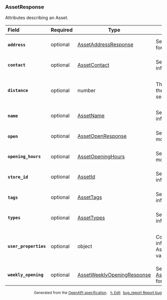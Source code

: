 <!--- This is a generated file, do not edit! -->
<!--- [START woosmap_http_schema_assetresponse] -->
<h3 class="schema-object" id="AssetResponse">AssetResponse</h3>

Attributes describing an Asset.

| Field                                                                                                                | Required | Type                                                                                   | Description                                                                                                                                       |
| :------------------------------------------------------------------------------------------------------------------- | -------- | -------------------------------------------------------------------------------------- | ------------------------------------------------------------------------------------------------------------------------------------------------- |
| <h4 id="AssetResponse-address" class="add-link schema-object-property-key"><code>address</code></h4>                 | optional | [AssetAddressResponse](#AssetAddressResponse "AssetAddressResponse")                   | See [AssetAddressResponse](#AssetAddressResponse "AssetAddressResponse") for more information.                                                    |
| <h4 id="AssetResponse-contact" class="add-link schema-object-property-key"><code>contact</code></h4>                 | optional | [AssetContact](#AssetContact "AssetContact")                                           | See [AssetContact](#AssetContact "AssetContact") for more information.                                                                            |
| <h4 id="AssetResponse-distance" class="add-link schema-object-property-key"><code>distance</code></h4>               | optional | number                                                                                 | <div class="nonref-property-description"><p>The distance in meters from the geolocated position or searched position if exist</p></div>           |
| <h4 id="AssetResponse-name" class="add-link schema-object-property-key"><code>name</code></h4>                       | optional | [AssetName](#AssetName "AssetName")                                                    | See [AssetName](#AssetName "AssetName") for more information.                                                                                     |
| <h4 id="AssetResponse-open" class="add-link schema-object-property-key"><code>open</code></h4>                       | optional | [AssetOpenResponse](#AssetOpenResponse "AssetOpenResponse")                            | See [AssetOpenResponse](#AssetOpenResponse "AssetOpenResponse") for more information.                                                             |
| <h4 id="AssetResponse-opening_hours" class="add-link schema-object-property-key"><code>opening_hours</code></h4>     | optional | [AssetOpeningHours](#AssetOpeningHours "AssetOpeningHours")                            | See [AssetOpeningHours](#AssetOpeningHours "AssetOpeningHours") for more information.                                                             |
| <h4 id="AssetResponse-store_id" class="add-link schema-object-property-key"><code>store_id</code></h4>               | optional | [AssetId](#AssetId "AssetId")                                                          | See [AssetId](#AssetId "AssetId") for more information.                                                                                           |
| <h4 id="AssetResponse-tags" class="add-link schema-object-property-key"><code>tags</code></h4>                       | optional | [AssetTags](#AssetTags "AssetTags")                                                    | See [AssetTags](#AssetTags "AssetTags") for more information.                                                                                     |
| <h4 id="AssetResponse-types" class="add-link schema-object-property-key"><code>types</code></h4>                     | optional | [AssetTypes](#AssetTypes "AssetTypes")                                                 | See [AssetTypes](#AssetTypes "AssetTypes") for more information.                                                                                  |
| <h4 id="AssetResponse-user_properties" class="add-link schema-object-property-key"><code>user_properties</code></h4> | optional | object                                                                                 | <div class="nonref-property-description"><p>Contains all additional information relative to an Asset. If not set it returns null value.</p></div> |
| <h4 id="AssetResponse-weekly_opening" class="add-link schema-object-property-key"><code>weekly_opening</code></h4>   | optional | [AssetWeeklyOpeningResponse](#AssetWeeklyOpeningResponse "AssetWeeklyOpeningResponse") | See [AssetWeeklyOpeningResponse](#AssetWeeklyOpeningResponse "AssetWeeklyOpeningResponse") for more information.                                  |

<p style="text-align: right; font-size: smaller;">Generated from the <a data-label="openapi-github" href="https://github.com/woosmap/openapi-specification" title="Woosmap OpenAPI Specification" class="external">OpenAPI specification</a>.
<a data-label="openapi-github-woosmap-http-schema-assetresponse" data-action="edit" style="margin-left: 5px;" href="https://github.com/woosmap/openapi-specification/blob/main/specification/schemas/AssetResponse.yml" title="Edit on GitHub">✎ Edit</a>
<a data-label="openapi-github-woosmap-http-schema-assetresponse" data-action="bug" style="margin-left: 5px;" href="https://github.com/woosmap/openapi-specification/issues/new?assignees=&labels=type%3A+bug%2C+triage+me&template=bug_report.md&title=[schemas] Bug - AssetResponse" title="File bug for schemas on GitHub"><span class="material-icons">bug_report</span> Report bug</a>
</p>

<!--- [END woosmap_http_schema_assetresponse] -->
